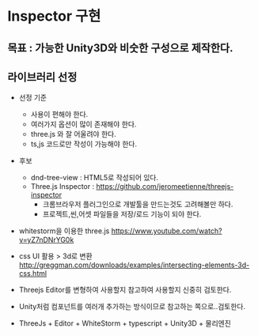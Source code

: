 # Inspector 구현

## 목표 : 가능한 Unity3D와 비숫한 구성으로 제작한다.

## 라이브러리 선정
- 선정 기준
    - 사용이 편해야 한다.
    - 여러가지 옵션이 많이 존재해야 한다.
    - three.js 와 잘 어울려야 한다.
    - ts,js 코드로만 작성이 가능해야 한다.

- 후보
    - dnd-tree-view : HTML5로 작성되어 있다.
    - Three.js Inspector : https://github.com/jeromeetienne/threejs-inspector
        - 크롬브라우저 플러그인으로 개발툴을 만드는것도 고려해볼만 하다.
        - 프로젝트,씬,어셋 파일들을 저장/로드 기능이 되야 한다.



- whitestorm을 이용한 three.js
    https://www.youtube.com/watch?v=yZ7nDNrYG0k

- css UI 활용 > 3d로 변환
    http://greggman.com/downloads/examples/intersecting-elements-3d-css.html


- Threejs Editor를 변형하여 사용할지 참고하여 사용할지 신중히 검토한다.
- Unity처럼 컴포넌트를 여러개 추가하는 방식이므로 참고하는 쪽으로..검토한다.
- ThreeJs + Editor + WhiteStorm + typescript + Unity3D + 물리엔진


